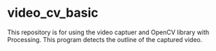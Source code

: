 # video_cv_basic

This repository is for using the video captuer and OpenCV library with Processing.
This program detects the outline of the captured video.